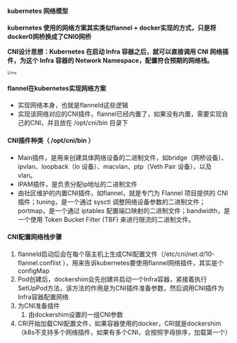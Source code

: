 #### kubernetes 网络模型

**kubernetes 使用的网络方案其实类似flannel + docker实现的方式，只是将docker0网桥换成了CNI0网桥**

**CNI设计思想：Kubernetes 在启动 Infra 容器之后，就可以直接调用 CNI 网络插件，为这个 Infra 容器的 Network Namespace，配置符合预期的网络栈。**

<img src="https://static001.geekbang.org/resource/image/9f/8c/9f11d8716f6d895ff6d1c813d460488c.jpg" alt="img" style="zoom:50%;" />





#### flannel在kubernetes实现网络方案

- 实现网络本身，也就是flanneld这些逻辑
- 实现该网络对应的CNI插件，flannel已经内置了，如果没有内置，需要实现自己的CNI，并且放在 /opt/cni/bin 目录下



#### CNI插件种类（ /opt/cni/bin ）

- Main插件，是用来创建具体网络设备的二进制文件，如bridge（网桥设备）、ipvlan、loopback（lo 设备）、macvlan、ptp（Veth Pair 设备），以及 vlan。
- IPAM插件，是负责分配ip地址的二进制文件
- 由社区维护的内置CNI插件，如flannel，就是专门为 Flannel 项目提供的 CNI 插件；tuning，是一个通过 sysctl 调整网络设备参数的二进制文件；portmap，是一个通过 iptables 配置端口映射的二进制文件；bandwidth，是一个使用 Token Bucket Filter (TBF) 来进行限流的二进制文件。



#### CNI配置网络栈步骤

1. flanneld启动后会在每个宿主机上生成CNI配置文件（/etc/cni/net.d/10-flannel.conflist ），用来告诉kubernetes要使用flannel网络插件，其实是个configMap
2. Pod创建后，dockershim会先创建并启动一个Infra容器，紧接着执行SetUpPod方法，该方法的作用是为CNI插件准备参数，然后调用CNI插件为Infra容器配置网络
3. 为CNI准备插件
   1. 由dockershim设置的一组CNI参数
4. CRI开始加载CNI配置文件，如果容器使用的docker，CRI就是dockershim（k8s不支持多个网络插件，如果有多个CNI，会按照字母排序，加载第一个）

   


